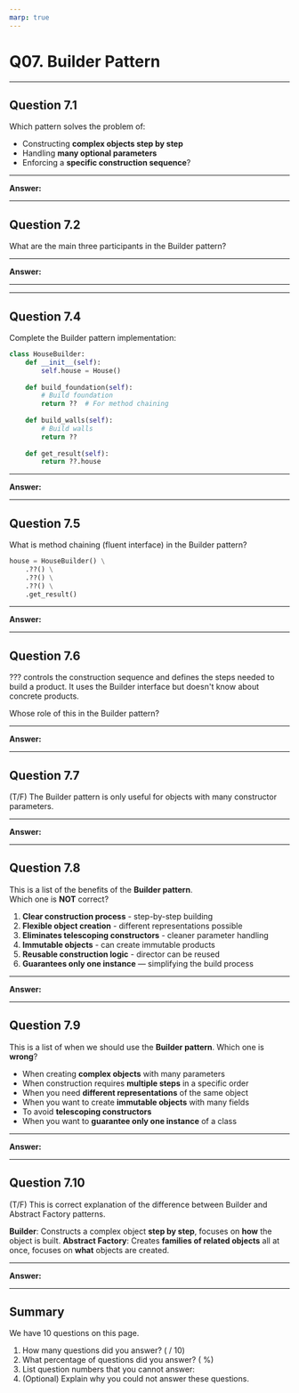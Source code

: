 ```yaml
---
marp: true
---
```


# Q07. Builder Pattern

---

## Question 7.1

Which pattern solves the problem of:

- Constructing **complex objects step by step**  
- Handling **many optional parameters**  
- Enforcing a **specific construction sequence**?

---

**Answer:**


---

## Question 7.2

What are the main three participants in the Builder pattern?

---

**Answer:**


---

---

## Question 7.4

Complete the Builder pattern implementation:

```python
class HouseBuilder:
    def __init__(self):
        self.house = House()
    
    def build_foundation(self):
        # Build foundation
        return ??  # For method chaining
    
    def build_walls(self):
        # Build walls
        return ??
    
    def get_result(self):
        return ??.house
```

---

**Answer:**


---

## Question 7.5

What is method chaining (fluent interface) in the Builder pattern?

```python
house = HouseBuilder() \
    .??() \
    .??() \
    .??() \
    .get_result()
```

---

**Answer:**


---

## Question 7.6

??? controls the construction sequence and defines the steps needed to build a product. It uses the Builder interface but doesn't know about concrete products.

Whose role of this in the Builder pattern?

---

**Answer:**


---

## Question 7.7

(T/F) The Builder pattern is only useful for objects with many constructor parameters.

---

**Answer:**


---

## Question 7.8

This is a list of the benefits of the **Builder pattern**.  
Which one is **NOT** correct?

1. **Clear construction process** - step-by-step building
2. **Flexible object creation** - different representations possible
3. **Eliminates telescoping constructors** - cleaner parameter handling
4. **Immutable objects** - can create immutable products
5. **Reusable construction logic** - director can be reused
6. **Guarantees only one instance** — simplifying the build process

---

**Answer:**


---

## Question 7.9

This is a list of when we should use the **Builder pattern**. Which one is **wrong**?

- When creating **complex objects** with many parameters
- When construction requires **multiple steps** in a specific order
- When you need **different representations** of the same object
- When you want to create **immutable objects** with many fields
- To avoid **telescoping constructors**
- When you want to **guarantee only one instance** of a class

---

**Answer:**


---

## Question 7.10

(T/F) This is correct explanation of the difference between Builder and Abstract Factory patterns.

**Builder**: Constructs a complex object **step by step**, focuses on **how** the object is built.
**Abstract Factory**: Creates **families of related objects** all at once, focuses on **what** objects are created.

---

**Answer:**


---

## Summary

We have 10 questions on this page.

1. How many questions did you answer? ( / 10)
2. What percentage of questions did you answer? (  %)
3. List question numbers that you cannot answer:
4. (Optional) Explain why you could not answer these questions.
